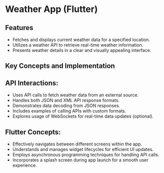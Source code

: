 

# Weather App (Flutter)

## Features

* Fetches and displays current weather data for a specified location.
* Utilizes a weather API to retrieve real-time weather information.
* Presents weather details in a clear and visually appealing interface.
## Key Concepts and Implementation

## API Interactions:
* Uses API calls to fetch weather data from an external source.
* Handles both JSON and XML API response formats.
* Demonstrates data decoding from JSON responses.
* Includes examples of calling APIs with custom formats.
* Explores usage of WebSockets for real-time data updates (optional).

## Flutter Concepts:
* Effectively navigates between different screens within the app.
* Understands and manages widget lifecycles for efficient UI updates.
* Employs asynchronous programming techniques for handling API calls.
* Incorporates a splash screen during app launch for a smooth user experience.